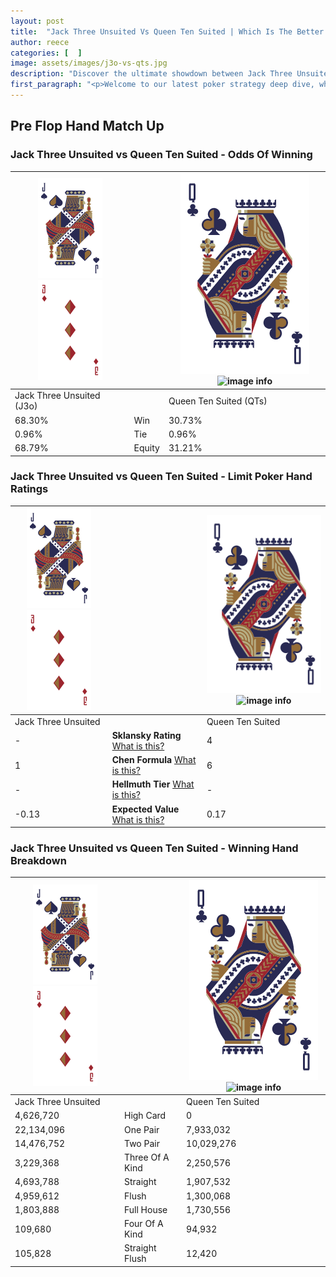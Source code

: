 ```yaml
---
layout: post
title:  "Jack Three Unsuited Vs Queen Ten Suited | Which Is The Better Hand In Poker? A Complete Guide"
author: reece
categories: [  ]
image: assets/images/j3o-vs-qts.jpg
description: "Discover the ultimate showdown between Jack Three Unsuited and Queen Ten Suited in poker! Uncover the odds, strategies, and scenarios where one hand triumphs over the other. Get ready to up your poker game with this thrilling analysis."
first_paragraph: "<p>Welcome to our latest poker strategy deep dive, where we're pitting two distinct hands against each other in a high-stakes showdown: Jack Three Unsuited vs Queen Ten Suited.</p><p>In the dynamic world of poker, every decision counts, and knowing which hand holds the upper hand is key to your success at the table.</p><p>In this article, we'll dissect these two hands, explore the scenarios where one dominates the other, and equip you with the knowledge to make strategic choices that can tip the odds in your favor.</p><p>Get ready to unravel the intriguing dynamics of these poker hands and elevate your game to new heights.</p>"
---
```




[comment]: # (sp0)

## Pre Flop Hand Match Up

<div class="table hand-ratings" markdown="1"> 



### Jack Three Unsuited vs Queen Ten Suited - Odds Of Winning


    
| ![image info](assets/images/hand1/J.png) ![image info](assets/images/hand1/3o.png) |  | ![image info](assets/images/hand2/Q.png) ![image info](assets/images/hand2/Ts.png) |
| -------- | -------- | -------- |
| Jack Three Unsuited (J3o) |  | Queen Ten Suited (QTs) |
| 68.30% | Win | 30.73% |
| 0.96% | Tie | 0.96% |
| 68.79% | Equity | 31.21% |




[comment]: # (sp1)



### Jack Three Unsuited vs Queen Ten Suited - Limit Poker Hand Ratings


    
| ![image info](assets/images/hand1/J.png) ![image info](assets/images/hand1/3o.png) |  | ![image info](assets/images/hand2/Q.png) ![image info](assets/images/hand2/Ts.png) |
| -------- | -------- | -------- |
| Jack Three Unsuited |  | Queen Ten Suited |
| - | **Sklansky Rating** [What is this?](/sklansky-rating-explained) | 4 |
| 1 | **Chen Formula** [What is this?](/chen-formula-explained) | 6 |
| - | **Hellmuth Tier** [What is this?](/Hellmuth-tier-explained) | - |
| -0.13 | **Expected Value** [What is this?](/expected-value-explained) | 0.17 |




[comment]: # (sp2)



### Jack Three Unsuited vs Queen Ten Suited - Winning Hand Breakdown


    
| ![image info](assets/images/hand1/J.png) ![image info](assets/images/hand1/3o.png) |  | ![image info](assets/images/hand2/Q.png) ![image info](assets/images/hand2/Ts.png) |
| -------- | -------- | -------- |
| Jack Three Unsuited |  | Queen Ten Suited |
| 4,626,720 | High Card | 0 |
| 22,134,096 | One Pair | 7,933,032 |
| 14,476,752 | Two Pair | 10,029,276 |
| 3,229,368 | Three Of A Kind | 2,250,576 |
| 4,693,788 | Straight | 1,907,532 |
| 4,959,612 | Flush | 1,300,068 |
| 1,803,888 | Full House | 1,730,556 |
| 109,680 | Four Of A Kind | 94,932 |
| 105,828 | Straight Flush | 12,420 |




[comment]: # (sp3)



</div>

[comment]: # (sp4)



[comment]: # (sp5)

